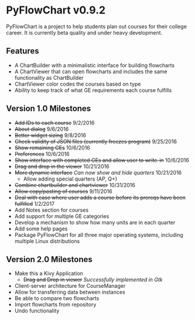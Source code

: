 # PyFlowChart v0.9.2

PyFlowChart is a project to help students plan out courses 
for their college career. It is currently beta quality 
and under heavy development.

## Features
- A ChartBuilder with a minimalistic interface for building flowcharts
- A ChartViewer that can open flowcharts and includes the same 
  functionality as ChartBuilder
- ChartViewer color codes the courses based on type
- Ability to keep track of what GE requirements each course fulfills

## Version 1.0 Milestones
- ~~Add IDs to each course~~ 9/2/2016
- ~~About dialog~~ 9/6/2016
- ~~Better widget sizing~~ 9/8/2016
- ~~Check validity of JSON files (currently freezes program)~~ 9/25/2016
- ~~Show remaining GEs~~ 10/6/2016
- ~~Preferences~~ 10/6/2016 
- ~~Show interface with completed GEs and allow user to write-in~~ 10/6/2016
- ~~Drag and drop in the viewer~~ 10/21/2016 
- ~~More dynamic interface~~ *Can now show and hide quarters* 10/21/2016
  - Allow adding special quarters (AP, Q+)
- ~~Combine chartbuilder and chartviewer~~ 10/31/2016
- ~~Allow copy/pasting of courses~~ 9/11/2016
- ~~Deal with case where user adds a course before its prereqs have been fulfilled~~ 1/2/2017
- Add Notes section for courses
- Add support for multiple GE categories
- Develop a mechanism to show how many units are in each quarter
- Add some help pages 
- Package PyFlowChart for all three major operating systems, including multiple Linux distributions

## Version 2.0 Milestones
- Make this a Kivy Application
  - ~~Drag and Drop in viewer~~ *Successfully implemented in Gtk*
- Client-server architecture for CourseManager
- Allow for transferring data between instances
- Be able to compare two flowcharts
- Import flowcharts from repository
- Undo functionality
